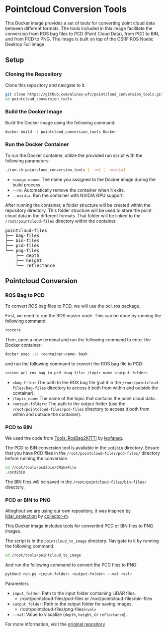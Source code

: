 # Pointcloud Conversion Tools

This Docker image provides a set of tools for converting point cloud data between different formats. The tools included in this image facilitate the conversion from ROS bag files to PCD (Point Cloud Data), from PCD to BIN, and from PCD to PNG. The image is built on top of the OSRF ROS Noetic Desktop Full image.

## Setup

### Cloning the Repository

Clone this repository and navigate to it.

```bash	
git clone https://github.com/alunos-pfc/pointcloud_conversion_tools.git
cd pointcloud_conversion_tools
```

### Build the Docker Image

Build the Docker image using the following command:

```bash
docker build -t pointcloud_conversion_tools Docker
```

### Run the Docker Container

To run the Docker container, utilize the provided run script with the following parameters:

```bash
./run.sh pointcloud_conversion_tools [--rm] [--nvidia]
```

- `<image-name>`: The name you assigned to the Docker image during the build process.
- `--rm`: Automatically remove the container when it exits.
- `--nvidia`: Run the container with NVIDIA GPU support.

After running the container, a folder structure will be created within the repository directory. This folder structure will be used to store the point cloud data in the different formats. That folder will be linked to the `/root/pointcloud-files` directory within the container.

<pre>
pointcloud-files
├── bag-files
├── bin-files
├── pcd-files
└── png-files
    ├── depth
    ├── height
    └── reflectance
</pre>

## Pointcloud Conversion

### ROS Bag to PCD

To convert ROS bag files to PCD, we will use the pcl_ros package. 

First, we need to run the ROS master node. This can be done by running the following command:

```bash
roscore
```

Then, open a new terminal and run the following command to enter the Docker container:

```bash
docker exec -it <container-name> bash
```

and run the following command to convert the ROS bag file to PCD:

```bash
rosrun pcl_ros bag_to_pcd <bag-file> /topic_name <output-folder>
```

- `<bag-file>`: The path to the ROS bag file (put it in the `/root/pointcloud-files/bag-files` directory to access it both from within and outside the container).
- `/topic_name`: The name of the topic that contains the point cloud data.
- `<output-folder>`: The path to the output folder (use the `/root/pointcloud-files/pcd-files` directory to access it both from within and outside the container).

### PCD to BIN

We used the code from [Tools_RosBag2KITTI](https://github.com/leofansq/Tools_RosBag2KITTI) by [leofansq](https://github.com/leofansq/).

The PCD to BIN conversion tool is available in the `pcd2bin` directory. Ensure that you have PCD files in the `/root/pointcloud-files/pcd-files/` directory before running the conversion.

```bash
cd /root/tools/pcd2bin/CMakeFile
./pcd2bin
```

The BIN files will be saved in the `/root/pointcloud-files/bin-files/` directory.

### PCD or BIN to PNG

Altoghout we are using our own repository, it was inspired by [lidar_projection](https://github.com/collector-m/lidar_projection) by [collector-m](https://github.com/collector-m).

This Docker image includes tools for convertind PCD or BIN files to PNG images.

The script is in the `pointcloud_to_image` directory. Navigate to it by running the following command:

```bash
cd /root/tools/pointcloud_to_image
```

And run the following command to convert the PCD files to PNG:

```bash
python3 run.py <input-folder> <output-folder> --val <val>
```

Parameters

- `input_folder`: Path to the input folder containing LiDAR files.
    - /root/pointcloud-files/pcd-files or /root/pointcloud-files/bin-files
- `output_folder`: Path to the output folder for saving images.
    - /root/pointcloud-files/png-files/`<val>`
- `--val`: Value to visualize (`depth`, `height`, or `reflectance`).

For more information, visit the [original repository](https://github.com/alunos-pfc/pointcloud_to_image)